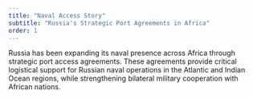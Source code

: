 ```yaml
---
title: "Naval Access Story"
subtitle: "Russia's Strategic Port Agreements in Africa"
order: 1
---
```


Russia has been expanding its naval presence across Africa through strategic port access agreements. These agreements provide critical logistical support for Russian naval operations in the Atlantic and Indian Ocean regions, while strengthening bilateral military cooperation with African nations.
